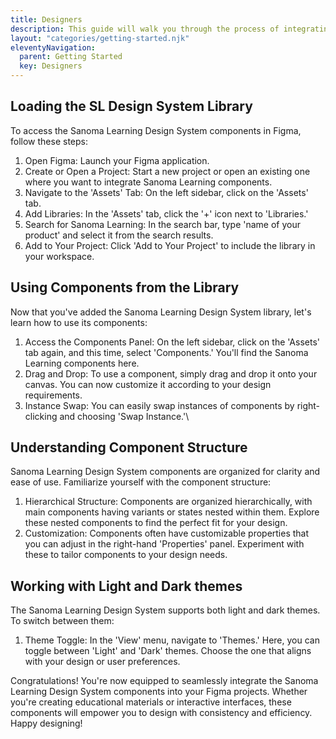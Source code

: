 ```yaml
---
title: Designers
description: This guide will walk you through the process of integrating the component library into your Figma workflow, utilizing its components effectively, understanding the component structure, and making the most of the light and dark themes.
layout: "categories/getting-started.njk"
eleventyNavigation:
  parent: Getting Started
  key: Designers
---
```

<section>

## Loading the SL Design System Library

To access the Sanoma Learning Design System components in Figma, follow these steps:

1. Open Figma: Launch your Figma application.
1. Create or Open a Project: Start a new project or open an existing one where you want to integrate Sanoma Learning components.
1. Navigate to the 'Assets' Tab: On the left sidebar, click on the 'Assets' tab.
1. Add Libraries: In the 'Assets' tab, click the '+' icon next to 'Libraries.'
1. Search for Sanoma Learning: In the search bar, type 'name of your product' and select it from the search results.
1. Add to Your Project: Click 'Add to Your Project' to include the library in your workspace.
</section>

<section>

## Using Components from the Library

Now that you've added the Sanoma Learning Design System library, let's learn how to use its components:

1. Access the Components Panel: On the left sidebar, click on the 'Assets' tab again, and this time, select 'Components.' You'll find the Sanoma Learning components here.
1. Drag and Drop: To use a component, simply drag and drop it onto your canvas. You can now customize it according to your design requirements.
1. Instance Swap: You can easily swap instances of components by right-clicking and choosing 'Swap Instance.'\

</section>

<section>

## Understanding Component Structure

Sanoma Learning Design System components are organized for clarity and ease of use. Familiarize yourself with the component structure:

1. Hierarchical Structure: Components are organized hierarchically, with main components having variants or states nested within them. Explore these nested components to find the perfect fit for your design.
1. Customization: Components often have customizable properties that you can adjust in the right-hand 'Properties' panel. Experiment with these to tailor components to your design needs.

</section>
<section>

## Working with Light and Dark themes

The Sanoma Learning Design System supports both light and dark themes. To switch between them:

1. Theme Toggle: In the 'View' menu, navigate to 'Themes.' Here, you can toggle between 'Light' and 'Dark' themes. Choose the one that aligns with your design or user preferences.

Congratulations! You're now equipped to seamlessly integrate the Sanoma Learning Design System components into your Figma projects. Whether you're creating educational materials or interactive interfaces, these components will empower you to design with consistency and efficiency. Happy designing!

</section>
